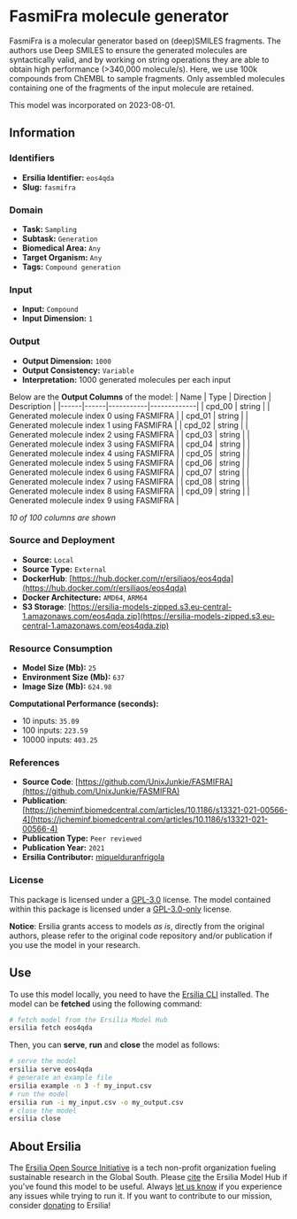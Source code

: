 # FasmiFra molecule generator

FasmiFra is a molecular generator based on (deep)SMILES fragments. The authors use Deep SMILES to ensure the generated molecules are syntactically valid, and by working on string operations they are able to obtain high performance (>340,000 molecule/s). Here, we use 100k compounds from ChEMBL to sample fragments. Only assembled molecules containing one of the fragments of the input molecule are retained.

This model was incorporated on 2023-08-01.


## Information
### Identifiers
- **Ersilia Identifier:** `eos4qda`
- **Slug:** `fasmifra`

### Domain
- **Task:** `Sampling`
- **Subtask:** `Generation`
- **Biomedical Area:** `Any`
- **Target Organism:** `Any`
- **Tags:** `Compound generation`

### Input
- **Input:** `Compound`
- **Input Dimension:** `1`

### Output
- **Output Dimension:** `1000`
- **Output Consistency:** `Variable`
- **Interpretation:** 1000 generated molecules per each input

Below are the **Output Columns** of the model:
| Name | Type | Direction | Description |
|------|------|-----------|-------------|
| cpd_00 | string |  | Generated molecule index 0 using FASMIFRA |
| cpd_01 | string |  | Generated molecule index 1 using FASMIFRA |
| cpd_02 | string |  | Generated molecule index 2 using FASMIFRA |
| cpd_03 | string |  | Generated molecule index 3 using FASMIFRA |
| cpd_04 | string |  | Generated molecule index 4 using FASMIFRA |
| cpd_05 | string |  | Generated molecule index 5 using FASMIFRA |
| cpd_06 | string |  | Generated molecule index 6 using FASMIFRA |
| cpd_07 | string |  | Generated molecule index 7 using FASMIFRA |
| cpd_08 | string |  | Generated molecule index 8 using FASMIFRA |
| cpd_09 | string |  | Generated molecule index 9 using FASMIFRA |

_10 of 100 columns are shown_
### Source and Deployment
- **Source:** `Local`
- **Source Type:** `External`
- **DockerHub**: [https://hub.docker.com/r/ersiliaos/eos4qda](https://hub.docker.com/r/ersiliaos/eos4qda)
- **Docker Architecture:** `AMD64`, `ARM64`
- **S3 Storage**: [https://ersilia-models-zipped.s3.eu-central-1.amazonaws.com/eos4qda.zip](https://ersilia-models-zipped.s3.eu-central-1.amazonaws.com/eos4qda.zip)

### Resource Consumption
- **Model Size (Mb):** `25`
- **Environment Size (Mb):** `637`
- **Image Size (Mb):** `624.98`

**Computational Performance (seconds):**
- 10 inputs: `35.09`
- 100 inputs: `223.59`
- 10000 inputs: `403.25`

### References
- **Source Code**: [https://github.com/UnixJunkie/FASMIFRA](https://github.com/UnixJunkie/FASMIFRA)
- **Publication**: [https://jcheminf.biomedcentral.com/articles/10.1186/s13321-021-00566-4](https://jcheminf.biomedcentral.com/articles/10.1186/s13321-021-00566-4)
- **Publication Type:** `Peer reviewed`
- **Publication Year:** `2021`
- **Ersilia Contributor:** [miquelduranfrigola](https://github.com/miquelduranfrigola)

### License
This package is licensed under a [GPL-3.0](https://github.com/ersilia-os/ersilia/blob/master/LICENSE) license. The model contained within this package is licensed under a [GPL-3.0-only](LICENSE) license.

**Notice**: Ersilia grants access to models _as is_, directly from the original authors, please refer to the original code repository and/or publication if you use the model in your research.


## Use
To use this model locally, you need to have the [Ersilia CLI](https://github.com/ersilia-os/ersilia) installed.
The model can be **fetched** using the following command:
```bash
# fetch model from the Ersilia Model Hub
ersilia fetch eos4qda
```
Then, you can **serve**, **run** and **close** the model as follows:
```bash
# serve the model
ersilia serve eos4qda
# generate an example file
ersilia example -n 3 -f my_input.csv
# run the model
ersilia run -i my_input.csv -o my_output.csv
# close the model
ersilia close
```

## About Ersilia
The [Ersilia Open Source Initiative](https://ersilia.io) is a tech non-profit organization fueling sustainable research in the Global South.
Please [cite](https://github.com/ersilia-os/ersilia/blob/master/CITATION.cff) the Ersilia Model Hub if you've found this model to be useful. Always [let us know](https://github.com/ersilia-os/ersilia/issues) if you experience any issues while trying to run it.
If you want to contribute to our mission, consider [donating](https://www.ersilia.io/donate) to Ersilia!
